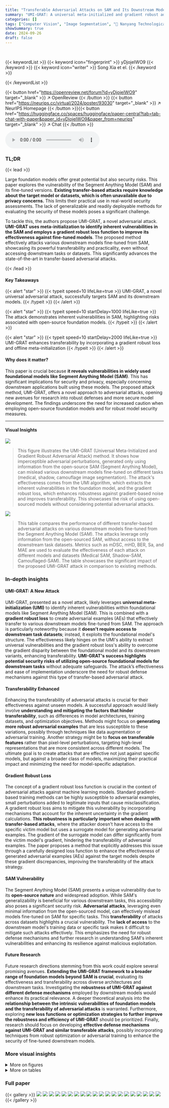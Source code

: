 ```yaml
---
title: "Transferable Adversarial Attacks on SAM and Its Downstream Models"
summary: "UMI-GRAT: A universal meta-initialized and gradient robust adversarial attack effectively exploits vulnerabilities in the Segment Anything Model (SAM) and its fine-tuned downstream models, even withou..."
categories: []
tags: ["Computer Vision", "Image Segmentation", "🏢 Nanyang Technological University",]
showSummary: true
date: 2024-09-26
draft: false
---
```


<br>

{{< keywordList >}}
{{< keyword icon="fingerprint" >}} yDjojeIWO9 {{< /keyword >}}
{{< keyword icon="writer" >}} Song Xia et el. {{< /keyword >}}
 
{{< /keywordList >}}

{{< button href="https://openreview.net/forum?id=yDjojeIWO9" target="_blank" >}}
↗ OpenReview
{{< /button >}}
{{< button href="https://neurips.cc/virtual/2024/poster/93030" target="_blank" >}}
↗ NeurIPS Homepage
{{< /button >}}{{< button href="https://huggingface.co/spaces/huggingface/paper-central?tab=tab-chat-with-paper&paper_id=yDjojeIWO9&paper_from=neurips" target="_blank" >}}
↗ Chat
{{< /button >}}



<audio controls>
    <source src="https://ai-paper-reviewer.com/yDjojeIWO9/podcast.wav" type="audio/wav">
    Your browser does not support the audio element.
</audio>


### TL;DR


{{< lead >}}

Large foundation models offer great potential but also security risks. This paper explores the vulnerability of the Segment Anything Model (SAM) and its fine-tuned versions.  **Existing transfer-based attacks require knowledge about the target model or datasets, which is often unavailable due to privacy concerns.** This limits their practical use in real-world security assessments. The lack of generalizable and readily deployable methods for evaluating the security of these models poses a significant challenge. 



To tackle this, the authors propose UMI-GRAT, a novel adversarial attack. **UMI-GRAT uses meta-initialization to identify inherent vulnerabilities in the SAM and employs a gradient robust loss function to improve its effectiveness against fine-tuned models**. The proposed method effectively attacks various downstream models fine-tuned from SAM, showcasing its powerful transferability and practicality, even without accessing downstream tasks or datasets. This significantly advances the state-of-the-art in transfer-based adversarial attacks.

{{< /lead >}}


#### Key Takeaways

{{< alert "star" >}}
{{< typeit speed=10 lifeLike=true >}} UMI-GRAT, a novel universal adversarial attack, successfully targets SAM and its downstream models. {{< /typeit >}}
{{< /alert >}}

{{< alert "star" >}}
{{< typeit speed=10 startDelay=1000 lifeLike=true >}} The attack demonstrates inherent vulnerabilities in SAM, highlighting risks associated with open-source foundation models. {{< /typeit >}}
{{< /alert >}}

{{< alert "star" >}}
{{< typeit speed=10 startDelay=2000 lifeLike=true >}} UMI-GRAT enhances transferability by incorporating a gradient robust loss and offline meta-initialization {{< /typeit >}}
{{< /alert >}}

#### Why does it matter?
This paper is crucial because **it reveals vulnerabilities in widely used foundational models like Segment Anything Model (SAM)**.  This has significant implications for security and privacy, especially concerning downstream applications built using these models.  The proposed attack method, UMI-GRAT, offers a novel approach to adversarial attacks, opening new avenues for research into robust defenses and more secure model development. The findings underscore the need for increased caution when employing open-source foundation models and for robust model security measures.

------
#### Visual Insights



![](https://ai-paper-reviewer.com/yDjojeIWO9/figures_1_1.jpg)

> This figure illustrates the UMI-GRAT (Universal Meta-Initialized and Gradient Robust Adversarial Attack) method. It shows how imperceptible adversarial perturbations, generated only using information from the open-source SAM (Segment Anything Model), can mislead various downstream models fine-tuned on different tasks (medical, shadow, camouflage image segmentation). The attack's effectiveness comes from the UMI algorithm, which extracts the inherent vulnerabilities in the foundation model, and the gradient robust loss, which enhances robustness against gradient-based noise and improves transferability. This showcases the risk of using open-sourced models without considering potential adversarial attacks.





![](https://ai-paper-reviewer.com/yDjojeIWO9/tables_6_1.jpg)

> This table compares the performance of different transfer-based adversarial attacks on various downstream models fine-tuned from the Segment Anything Model (SAM).  The attacks leverage only information from the open-sourced SAM, without access to the downstream task datasets.  Metrics such as mDSC, mHD, BER, Sa, and MAE are used to evaluate the effectiveness of each attack on different models and datasets (Medical SAM, Shadow-SAM, Camouflaged-SAM). The table showcases the significant impact of the proposed UMI-GRAT attack in comparison to existing methods.





### In-depth insights


#### UMI-GRAT: A New Attack
UMI-GRAT, presented as a novel attack, likely leverages **universal meta-initialization (UMI)** to identify inherent vulnerabilities within foundational models like Segment Anything Model (SAM).  This is combined with a **gradient robust loss** to create adversarial examples (AEs) that effectively transfer to various downstream models fine-tuned from SAM. The approach is particularly noteworthy because it **doesn't require access to downstream task datasets**; instead, it exploits the foundational model's structure. The effectiveness likely hinges on the UMI's ability to extract universal vulnerabilities and the gradient robust loss's ability to overcome the gradient disparity between the foundational model and its downstream variants, enhancing transferability.  **UMI-GRAT's success highlights potential security risks of utilizing open-source foundational models for downstream tasks** without adequate safeguards. The attack’s effectiveness and ease of implementation underscore the need for robust defense mechanisms against this type of transfer-based adversarial attack.

#### Transferability Enhanced
Enhancing the transferability of adversarial attacks is crucial for their effectiveness against unseen models.  A successful approach would likely involve **understanding and mitigating the factors that hinder transferability**, such as differences in model architectures, training datasets, and optimization objectives.  Methods might focus on **generating more robust adversarial examples** that are less susceptible to these variations, possibly through techniques like data augmentation or adversarial training.  Another strategy might be to **focus on transferable features** rather than pixel-level perturbations, targeting high-level representations that are more consistent across different models.  The ultimate goal is to create attacks that are effective not just against specific models, but against a broader class of models, maximizing their practical impact and minimizing the need for model-specific adaptation.

#### Gradient Robust Loss
The concept of a gradient robust loss function is crucial in the context of adversarial attacks against machine learning models.  Standard gradient-based training methods can be highly susceptible to adversarial examples, small perturbations added to legitimate inputs that cause misclassification. A gradient robust loss aims to mitigate this vulnerability by incorporating mechanisms that account for the inherent uncertainty in the gradient calculations.  **This robustness is particularly important when dealing with transfer-based attacks**, where the attacker doesn't have access to the specific victim model but uses a surrogate model for generating adversarial examples. The gradient of the surrogate model can differ significantly from the victim model's gradient, hindering the transferability of adversarial examples. The paper proposes a method that explicitly addresses this issue through a carefully designed loss function to enhance the effectiveness of generated adversarial examples (AEs) against the target models despite these gradient discrepancies, improving the transferability of the attack strategy.

#### SAM Vulnerability
The Segment Anything Model (SAM) presents a unique vulnerability due to its **open-source nature** and widespread adoption.  While SAM's generalizability is beneficial for various downstream tasks, this accessibility also poses a significant security risk.  **Adversarial attacks**, leveraging even minimal information from the open-sourced model, can effectively mislead models fine-tuned on SAM for specific tasks.  This **transferability** of attacks across datasets highlights a crucial vulnerability. The **lack of access** to the downstream model's training data or specific task makes it difficult to mitigate such attacks effectively. This emphasizes the need for robust defense mechanisms and further research in understanding SAM's inherent vulnerabilities and enhancing its resilience against malicious exploitation.

#### Future Research
Future research directions stemming from this work could explore several promising avenues. **Extending the UMI-GRAT framework to a broader range of foundation models beyond SAM is crucial**, evaluating its effectiveness and transferability across diverse architectures and downstream tasks.  Investigating the **robustness of UMI-GRAT against different defense mechanisms** employed by downstream models would enhance its practical relevance. A deeper theoretical analysis into the **relationship between the intrinsic vulnerabilities of foundation models and the transferability of adversarial attacks** is warranted.  Furthermore, exploring **new loss functions or optimization strategies to further improve the robustness and efficiency of UMI-GRAT** should be prioritized.  Finally, research should focus on developing **effective defense mechanisms against UMI-GRAT and similar transferable attacks**, possibly incorporating techniques from robust optimization or adversarial training to enhance the security of fine-tuned downstream models.


### More visual insights

<details>
<summary>More on figures
</summary>


![](https://ai-paper-reviewer.com/yDjojeIWO9/figures_5_1.jpg)

> This figure illustrates the two-stage process of the proposed UMI-GRAT method. The first stage involves an offline learning process for universal meta-initialization (UMI). This process aims to extract the intrinsic vulnerability of the foundation model (SAM) by training on natural image datasets. The extracted vulnerability is represented as a universal meta-initialization perturbation (δ). In the second stage, a real-time gradient robust adversarial attack is performed. The UMI (δ) is adapted to a specific input (x<sub>t</sub>) and is used to initialize the adversarial perturbation. Then the adversarial perturbation is updated by maximizing a gradient robust loss (L<sub>GR</sub>) that is designed to mitigate the deviation caused by gradient disparity between the surrogate model (open-sourced SAM) and the victim model (fine-tuned downstream model).  Gradient noise augmentation is used to enhance robustness.


![](https://ai-paper-reviewer.com/yDjojeIWO9/figures_6_1.jpg)

> This figure shows the cosine similarity between the gradients of white-box generated adversarial perturbations on both the surrogate model (open-source SAM) and the victim models (fine-tuned downstream models) across different attack methods (MI-FGSM, MI-FGSM+GR, and ILPD).  The x-axis represents the iteration step (t) of the attack, and the y-axis represents the cosine similarity.  Higher cosine similarity indicates higher alignment between the gradients, suggesting better transferability of adversarial examples. The figure demonstrates that MI-FGSM+GR achieves higher cosine similarity compared to other methods, implying that its adversarial examples transfer better to victim models. The 'opt' labels point to the optimal cosine similarity for each attack method.


![](https://ai-paper-reviewer.com/yDjojeIWO9/figures_8_1.jpg)

> This figure illustrates the two-stage process of the proposed UMI-GRAT method. The first stage is an offline learning process for Universal Meta Initialization (UMI) where the model learns to extract the intrinsic vulnerability from the foundation model.  The second stage is a real-time gradient robust adversarial attack. Here, the UMI is adapted to the specific task and a gradient robust loss is used to generate adversarial perturbations that are robust to the variations between the surrogate and victim models. The figure shows the data flow for both offline UMI learning and real-time attack using the extracted UMI.


![](https://ai-paper-reviewer.com/yDjojeIWO9/figures_16_1.jpg)

> This figure visualizes the results of adversarial attacks on camouflaged object segmentation. For three different datasets (COD-10K, CHAME, CAMO), it shows the original image, the image with adversarial noise added, the ground truth segmentation mask, and the segmentation mask produced by the model when given the adversarial image.  The goal is to illustrate how imperceptible adversarial noise can cause significant errors in the model's segmentation output.


![](https://ai-paper-reviewer.com/yDjojeIWO9/figures_16_2.jpg)

> This figure illustrates the two-stage process of the proposed UMI-GRAT attack method.  The first stage (left panel) is an offline process where Universal Meta-Initialization (UMI) is performed. This involves using natural images to train the image encoder of the open-sourced SAM to find an optimal adversarial perturbation that is robust to downstream model variations. The second stage (right panel) is a real-time gradient robust adversarial attack. The pre-trained UMI from the first stage is used to initialize the adversarial perturbation, then the perturbation is further optimized using a gradient-robust loss function to mitigate the deviation that can occur between the surrogate (open-sourced SAM) and victim (downstream) models. Gradient noise augmentation helps enhance the robustness of the adversarial example, improving transferability to different downstream tasks. 


</details>




<details>
<summary>More on tables
</summary>


![](https://ai-paper-reviewer.com/yDjojeIWO9/tables_7_1.jpg)
> This table presents a comparison of different transfer-based adversarial attacks on various downstream models fine-tuned from the Segment Anything Model (SAM).  The attacks utilize only information from the open-sourced SAM, without access to downstream task datasets.  The table shows the performance of several attacks (MI-FGSM, DMI-FGSM, PGN, BSR, ILPD, and the proposed UMI-GRAT) across three different downstream tasks and datasets: medical image segmentation, shadow segmentation, and camouflaged object segmentation.  Metrics include mean Dice Similarity Coefficient (mDSC), mean Hausdorff Distance (mHD), Bit Error Rate (BER), and Structural Similarity (Sa) along with Mean Absolute Error (MAE). The results show the effectiveness of the proposed UMI-GRAT attack in misleading the downstream models compared to existing transfer-based attacks.

![](https://ai-paper-reviewer.com/yDjojeIWO9/tables_9_1.jpg)
> This table presents a comparison of different transfer-based adversarial attack methods on various downstream models fine-tuned from the Segment Anything Model (SAM).  The attacks use the open-sourced SAM as a surrogate model, meaning they don't have access to the specific training data or task of the downstream models. The table shows the effectiveness of different attack methods (MI-FGSM, DMI-FGSM, PGN, BSR, ILPD, and the proposed UMI-GRAT, and combinations thereof) on three types of downstream models: Medical SAM, Shadow-SAM, and Camouflaged-SAM. Metrics used for evaluation include mean Dice Similarity Coefficient (mDSC), mean Hausdorff Distance (mHD), Bit Error Rate (BER), Structural Similarity (Sa), and Mean Absolute Error (MAE), depending on the task of the downstream model. The results highlight the transferability and effectiveness of the proposed UMI-GRAT attack method in misleading these models.

![](https://ai-paper-reviewer.com/yDjojeIWO9/tables_14_1.jpg)
> This table presents a comparison of different transfer-based adversarial attack methods on various downstream models fine-tuned from the Segment Anything Model (SAM).  The attacks are evaluated using metrics relevant to each model's task (mDSC, mHD for medical segmentation; Sa, MAE for camouflaged object segmentation; BER for shadow segmentation). The key point is that all attacks use the open-sourced SAM as a surrogate model, simulating a real-world scenario where an attacker does not have access to the downstream model or dataset.

![](https://ai-paper-reviewer.com/yDjojeIWO9/tables_14_2.jpg)
> This table presents a comparison of different transfer-based adversarial attack methods on three downstream models (Medical SAM, Shadow-SAM, and Camouflaged-SAM) fine-tuned from the Segment Anything Model (SAM).  The attacks are evaluated using various metrics depending on the downstream task (mDSC and mHD for medical segmentation, Sa and MAE for camouflaged object segmentation, and BER for shadow segmentation). The table shows the effectiveness of each attack method, with the proposed MUI-GRAT consistently outperforming other methods across all three downstream models. The results highlight the transferability and effectiveness of the proposed MUI-GRAT.

![](https://ai-paper-reviewer.com/yDjojeIWO9/tables_15_1.jpg)
> This table compares the performance of different transfer-based adversarial attack methods on various downstream models fine-tuned from the Segment Anything Model (SAM).  The attacks are evaluated using metrics relevant to each downstream task (e.g., mDSC and mHD for medical image segmentation, Sa and MAE for camouflaged object segmentation). The 'Without attacks' row provides the baseline performance of each model. The results show that the proposed method (MUI-GRAT) consistently achieves better performance than other methods across various downstream tasks and datasets.

</details>




### Full paper

{{< gallery >}}
<img src="https://ai-paper-reviewer.com/yDjojeIWO9/1.png" class="grid-w50 md:grid-w33 xl:grid-w25" />
<img src="https://ai-paper-reviewer.com/yDjojeIWO9/2.png" class="grid-w50 md:grid-w33 xl:grid-w25" />
<img src="https://ai-paper-reviewer.com/yDjojeIWO9/3.png" class="grid-w50 md:grid-w33 xl:grid-w25" />
<img src="https://ai-paper-reviewer.com/yDjojeIWO9/4.png" class="grid-w50 md:grid-w33 xl:grid-w25" />
<img src="https://ai-paper-reviewer.com/yDjojeIWO9/5.png" class="grid-w50 md:grid-w33 xl:grid-w25" />
<img src="https://ai-paper-reviewer.com/yDjojeIWO9/6.png" class="grid-w50 md:grid-w33 xl:grid-w25" />
<img src="https://ai-paper-reviewer.com/yDjojeIWO9/7.png" class="grid-w50 md:grid-w33 xl:grid-w25" />
<img src="https://ai-paper-reviewer.com/yDjojeIWO9/8.png" class="grid-w50 md:grid-w33 xl:grid-w25" />
<img src="https://ai-paper-reviewer.com/yDjojeIWO9/9.png" class="grid-w50 md:grid-w33 xl:grid-w25" />
<img src="https://ai-paper-reviewer.com/yDjojeIWO9/10.png" class="grid-w50 md:grid-w33 xl:grid-w25" />
<img src="https://ai-paper-reviewer.com/yDjojeIWO9/11.png" class="grid-w50 md:grid-w33 xl:grid-w25" />
<img src="https://ai-paper-reviewer.com/yDjojeIWO9/12.png" class="grid-w50 md:grid-w33 xl:grid-w25" />
<img src="https://ai-paper-reviewer.com/yDjojeIWO9/13.png" class="grid-w50 md:grid-w33 xl:grid-w25" />
<img src="https://ai-paper-reviewer.com/yDjojeIWO9/14.png" class="grid-w50 md:grid-w33 xl:grid-w25" />
<img src="https://ai-paper-reviewer.com/yDjojeIWO9/15.png" class="grid-w50 md:grid-w33 xl:grid-w25" />
<img src="https://ai-paper-reviewer.com/yDjojeIWO9/16.png" class="grid-w50 md:grid-w33 xl:grid-w25" />
<img src="https://ai-paper-reviewer.com/yDjojeIWO9/17.png" class="grid-w50 md:grid-w33 xl:grid-w25" />
<img src="https://ai-paper-reviewer.com/yDjojeIWO9/18.png" class="grid-w50 md:grid-w33 xl:grid-w25" />
<img src="https://ai-paper-reviewer.com/yDjojeIWO9/19.png" class="grid-w50 md:grid-w33 xl:grid-w25" />
<img src="https://ai-paper-reviewer.com/yDjojeIWO9/20.png" class="grid-w50 md:grid-w33 xl:grid-w25" />
{{< /gallery >}}